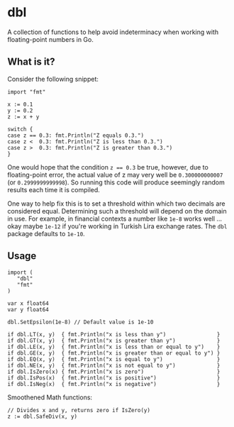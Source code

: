 dbl
===
A collection of functions to help avoid indeterminacy when working with floating-point numbers in Go.

What is it?
-----------
Consider the following snippet:

```
import "fmt"

x := 0.1
y := 0.2
z := x + y

switch {
case z == 0.3: fmt.Println("Z equals 0.3.")
case z <  0.3: fmt.Println("Z is less than 0.3.")
case z >  0.3: fmt.Println("Z is greater than 0.3.")
}
```

One would hope that the condition `z == 0.3` be true, however, due to floating-point
error, the actual value of z may very well be `0.300000000007` (or `0.2999999999998`). So
running this code will produce seemingly random results each time it is compiled.

One way to help fix this is to set a threshold within which two decimals are considered
equal. Determining such a threshold will depend on the domain in use. For example, in financial
contexts a number like `1e-8` works well ... okay maybe `1e-12` if you're working in Turkish
Lira exchange rates. The `dbl` package defaults to `1e-10`.

Usage
-----
```
import (
   "dbl"
   "fmt"
)

var x float64
var y float64

dbl.SetEpsilon(1e-8) // Default value is 1e-10

if dbl.LT(x, y)  { fmt.Println("x is less than y")                }
if dbl.GT(x, y)  { fmt.Println("x is greater than y")             }
if dbl.LE(x, y)  { fmt.Println("x is less than or equal to y")    }
if dbl.GE(x, y)  { fmt.Println("x is greater than or equal to y") }
if dbl.EQ(x, y)  { fmt.Println("x is equal to y")                 }
if dbl.NE(x, y)  { fmt.Println("x is not equal to y")             }
if dbl.IsZero(x) { fmt.Println("x is zero")                       }
if dbl.IsPos(x)  { fmt.Println("x is positive")                   }
if dbl.IsNeg(x)  { fmt.Println("x is negative")                   }
```

Smoothened Math functions:
```
// Divides x and y, returns zero if IsZero(y)
z := dbl.SafeDiv(x, y)
```
